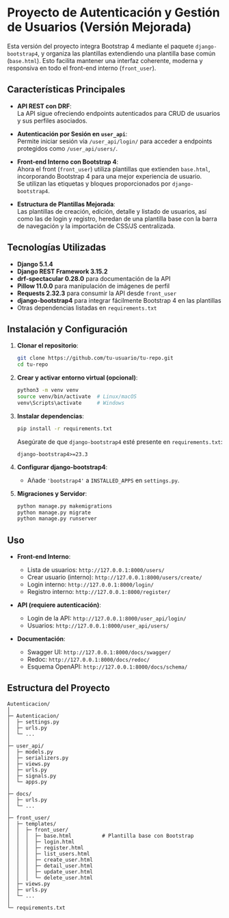 # Proyecto de Autenticación y Gestión de Usuarios (Versión Mejorada)

Esta versión del proyecto integra Bootstrap 4 mediante el paquete `django-bootstrap4`, y organiza las plantillas extendiendo una plantilla base común (`base.html`). Esto facilita mantener una interfaz coherente, moderna y responsiva en todo el front-end interno (`front_user`).

## Características Principales

- **API REST con DRF**:  
  La API sigue ofreciendo endpoints autenticados para CRUD de usuarios y sus perfiles asociados.
  
- **Autenticación por Sesión en `user_api`**:  
  Permite iniciar sesión vía `/user_api/login/` para acceder a endpoints protegidos como `/user_api/users/`.

- **Front-end Interno con Bootstrap 4**:  
  Ahora el front (`front_user`) utiliza plantillas que extienden `base.html`, incorporando Bootstrap 4 para una mejor experiencia de usuario.  
  Se utilizan las etiquetas y bloques proporcionados por `django-bootstrap4`.

- **Estructura de Plantillas Mejorada**:  
  Las plantillas de creación, edición, detalle y listado de usuarios, así como las de login y registro, heredan de una plantilla base con la barra de navegación y la importación de CSS/JS centralizada.

## Tecnologías Utilizadas

- **Django 5.1.4**
- **Django REST Framework 3.15.2**
- **drf-spectacular 0.28.0** para documentación de la API
- **Pillow 11.0.0** para manipulación de imágenes de perfil
- **Requests 2.32.3** para consumir la API desde `front_user`
- **django-bootstrap4** para integrar fácilmente Bootstrap 4 en las plantillas
- Otras dependencias listadas en `requirements.txt`

## Instalación y Configuración

1. **Clonar el repositorio**:
   ```bash
   git clone https://github.com/tu-usuario/tu-repo.git
   cd tu-repo
   ```

2. **Crear y activar entorno virtual (opcional)**:
   ```bash
   python3 -m venv venv
   source venv/bin/activate  # Linux/macOS
   venv\Scripts\activate     # Windows
   ```

3. **Instalar dependencias**:
   ```bash
   pip install -r requirements.txt
   ```

   Asegúrate de que `django-bootstrap4` esté presente en `requirements.txt`:
   ```text
   django-bootstrap4>=23.3
   ```

4. **Configurar django-bootstrap4**:
   - Añade `'bootstrap4'` a `INSTALLED_APPS` en `settings.py`.

5. **Migraciones y Servidor**:
   ```bash
   python manage.py makemigrations
   python manage.py migrate
   python manage.py runserver
   ```

## Uso

- **Front-end Interno**:
  - Lista de usuarios: `http://127.0.0.1:8000/users/`
  - Crear usuario (interno): `http://127.0.0.1:8000/users/create/`
  - Login interno: `http://127.0.0.1:8000/login/`
  - Registro interno: `http://127.0.0.1:8000/register/`

- **API (requiere autenticación)**:
  - Login de la API: `http://127.0.0.1:8000/user_api/login/`
  - Usuarios: `http://127.0.0.1:8000/user_api/users/`

- **Documentación**:
  - Swagger UI: `http://127.0.0.1:8000/docs/swagger/`
  - Redoc: `http://127.0.0.1:8000/docs/redoc/`
  - Esquema OpenAPI: `http://127.0.0.1:8000/docs/schema/`

## Estructura del Proyecto

```
Autenticacion/
│
├─ Autenticacion/
│  ├─ settings.py
│  ├─ urls.py
│  └─ ...
│
├─ user_api/
│  ├─ models.py
│  ├─ serializers.py
│  ├─ views.py
│  ├─ urls.py
│  ├─ signals.py
│  └─ apps.py
│
├─ docs/
│  ├─ urls.py
│  └─ ...
│
├─ front_user/
│  ├─ templates/
│  │  ├─ front_user/
│  │  │  ├─ base.html          # Plantilla base con Bootstrap
│  │  │  ├─ login.html
│  │  │  ├─ register.html
│  │  │  ├─ list_users.html
│  │  │  ├─ create_user.html
│  │  │  ├─ detail_user.html
│  │  │  ├─ update_user.html
│  │  │  └─ delete_user.html
│  ├─ views.py
│  ├─ urls.py
│  └─ ...
│
└─ requirements.txt
```
